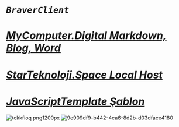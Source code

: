 #  ***`BraverClient`***
# ***[MyComputer.Digital Markdown, Blog, Word](https://mycomputer.digital/Fast-pages/)***
# ***[StarTeknoloji.Space Local Host](https://tdljt22b-4000.euw.devtunnels.ms)***
# ***[JavaScriptTemplate Şablon](https://braverclient.github.io/JavaScript/)***
![tckkfioq png1200px](https://github.com/BraverClient/HelloWorld/assets/93947784/9d48f394-eb5b-45a5-867b-aedff0d0c490)
![9e909df9-b442-4ca6-8d2b-d03dface4180](https://github.com/BraverClient/HelloWorld/assets/93947784/9900458f-5473-461b-b827-de4f5c89bd8f)
